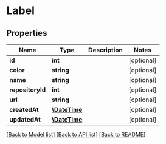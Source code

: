 # Label

## Properties

Name | Type | Description | Notes
------------ | ------------- | ------------- | -------------
**id** | **int** |  | [optional] 
**color** | **string** |  | [optional] 
**name** | **string** |  | [optional] 
**repositoryId** | **int** |  | [optional] 
**url** | **string** |  | [optional] 
**createdAt** | [**\DateTime**](https://www.php.net/class.datetime) |  | [optional] 
**updatedAt** | [**\DateTime**](https://www.php.net/class.datetime) |  | [optional] 

[[Back to Model list]](../../README.md#documentation-for-models) [[Back to API list]](../../README.md#documentation-for-api-endpoints) [[Back to README]](../../README.md)


